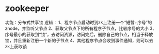 # zookeeper
功能：分布式共享锁
逻辑：
1、程序节点启动时到zk上注册一个“短暂+序号”的znode，并监听父节点
2、获取父节点下的所有程序子节点，比较序号的大小
3、序号最小的获取到“锁”，去访问资源，访问完后，删除自己的节点，相当于释放锁，并且重新注册一个新的子节点
4、其他程序节点会收到事件通知，则可以去zk上获取锁
